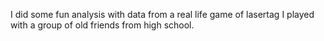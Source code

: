 I did some fun analysis with data from a real life game of lasertag I played with a group of old friends from high school. 